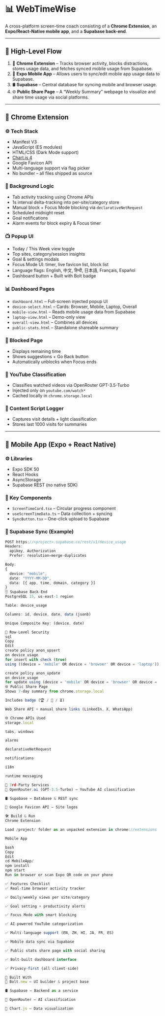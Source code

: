 # 📊 WebTimeWise

A cross-platform screen-time coach consisting of a **Chrome Extension**, an **Expo/React-Native mobile app**, and a **Supabase back-end**.

---

## 🔁 High-Level Flow

1. 🧩 **Chrome Extension** – Tracks browser activity, blocks distractions, stores usage data, and fetches synced mobile usage from Supabase.
2. 📱 **Expo Mobile App** – Allows users to sync/edit mobile app usage data to Supabase.
3. 🛢️ **Supabase** – Central database for syncing mobile and browser usage.
4. 🌐 **Public Share Page** – A “Weekly Summary” webpage to visualize and share time usage via social platforms.

---

## 🧩 Chrome Extension

### ⚙️ Tech Stack
- Manifest V3
- JavaScript (ES modules)
- HTML/CSS (Dark Mode support)
- [Chart.js 4](https://www.chartjs.org/)
- Google Favicon API
- Multi-language support via flag picker
- No bundler – all files shipped as source

### 🧠 Background Logic
- Tab activity tracking using Chrome APIs
- 1s interval delta-tracking into per-site/category store
- Manual block + Focus Mode blocking via `declarativeNetRequest`
- Scheduled midnight reset
- Goal notifications
- Alarm events for block expiry & Focus timer

### 📺 Popup UI
- Today / This Week view toggle
- Top sites, category/session insights
- Goal & settings modals
- Focus Mode UI: timer, live favicon list, block list
- Language flags: English, 中文, हिन्दी, 日本語, Français, Español
- Dashboard button + Built with Bolt badge

### 📊 Dashboard Pages
- `dashboard.html` – Full-screen injected popup UI
- `device-select.html` – Cards: Browser, Mobile, Laptop, Overall
- `mobile-view.html` – Reads mobile usage data from Supabase
- `laptop-view.html` – Demo-only view
- `overall-view.html` – Combines all devices
- `public-stats.html` – Standalone shareable summary

### 🚫 Blocked Page
- Displays remaining time
- Shows suggestions + Go Back button
- Automatically unblocks when Focus ends

### 🎥 YouTube Classification
- Classifies watched videos via OpenRouter GPT-3.5-Turbo
- Injected only on `youtube.com/watch*`
- Cached locally in `chrome.storage.local`

### 🧾 Content Script Logger
- Captures visit details + light classification
- Stores last 1000 visits for summaries

---

## 📱 Mobile App (Expo + React Native)

### ⚙️ Libraries
- Expo SDK 50
- React Hooks
- AsyncStorage
- Supabase REST (no native SDK)

### 🧩 Key Components
- `ScreenTimeCard.tsx` – Circular progress component
- `useScreenTimeData.ts` – Data collection + syncing
- `SyncButton.tsx` – One-click upload to Supabase

### 🔄 Supabase Sync (Example)
```ts
POST https://<project>.supabase.co/rest/v1/device_usage
Headers:
  apikey, Authorization
  Prefer: resolution=merge-duplicates

Body:
{
  device: "mobile",
  date: "YYYY-MM-DD",
  data: [{ app, time, domain, category }]
}
🗄️ Supabase Back-End
PostgreSQL 15, us-east-1 region

Table: device_usage

Columns: id, device, date, data (jsonb)

Unique Composite Key: (device, date)

🔐 Row-Level Security
sql
Copy
Edit
create policy anon_upsert
on device_usage
for insert with check (true)
using ((device = 'mobile' OR device = 'browser' OR device = 'laptop'));

create policy anon_update
on device_usage
for update using (device = 'mobile' OR device = 'browser' OR device = 'laptop');
🌐 Public Share Page
Shows 7-day summary from chrome.storage.local

Includes badge (🏆 / 💪 / ⏳)

Web Share API + manual share links (LinkedIn, X, WhatsApp)

🌐 Chrome APIs Used
storage.local

tabs, windows

alarms

declarativeNetRequest

notifications

i18n

runtime messaging

🧩 3rd-Party Services
🧠 OpenRouter.ai (GPT-3.5-Turbo) – YouTube AI classification

🛢️ Supabase – Database & REST sync

🔎 Google Favicon API – Site logos

🛠️ Build & Run
Chrome Extension

Load /project/ folder as an unpacked extension in chrome://extensions

Mobile App

bash
Copy
Edit
cd MobileApp/
npm install
npm start
Run in browser or scan Expo QR code on your phone

✅ Features Checklist
✅ Real-time browser activity tracker

✅ Daily/weekly views per site/category

✅ Goal setting + productivity alerts

✅ Focus Mode with smart blocking

✅ AI-powered YouTube categorization

✅ Multi-language support (EN, ZH, HI, JA, FR, ES)

✅ Mobile data sync via Supabase

✅ Public stats share page with social sharing

✅ Bolt-built dashboard interface

✅ Privacy-first (all client-side)

🧩 Built With
🧱 Bolt.new – UI builder & project base

🛢️ Supabase – Backend as a service

🧠 OpenRouter – AI classification

🧪 Chart.js – Data visualization


